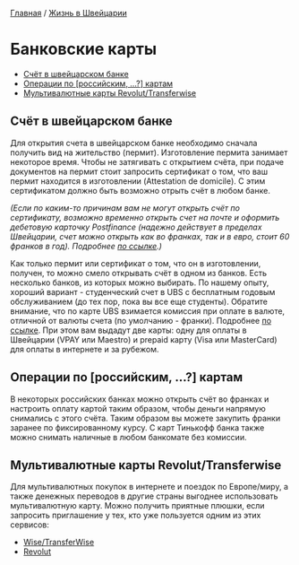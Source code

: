 [Главная](/Guide/) / [Жизнь в Швейцарии](/Guide/docs/life/index.html)

# Банковские карты

* [Счёт в швейцарском банке](#счёт-в-швейцарском-банке)
* [Операции по [российским, …?] картам](#операции-по-российским--картам)
* [Мультивалютные карты Revolut/Transferwise](#мультивалютные-карты-revoluttransferwise)


## Счёт в швейцарском банке
Для открытия счета в швейцарском банке необходимо сначала получить вид на жительство (пермит). Изготовление пермита занимает некоторое время. Чтобы не затягивать с открытием счёта, при подаче документов на пермит стоит запросить сертификат о том, что ваш пермит находится в изготовлении (Attestation de domicile). С этим сертификатом должно быть возможно отрыть счёт в любом банке.

_(Если по каким-то причинам вам не могут открыть счёт по сертификату, возможно временно открыть счет на почте и оформить дебетовую карточку Postfinance (надежно действует в пределах Швейцарии, счет можно открыть как во франках, так и в евро, стоит 60 франков в год). Подробнее [по ссылке](https://www.postfinance.ch/en/private/products/cards/postfinance-card-chf.html).)_

Как только пермит или сертификат о том, что он в изготовлении, получен, то можно смело открывать счёт в одном из банков. Есть несколько банков, из которых можно выбирать. По нашему опыту, xороший вариант - студенческий счет в UBS с бесплатным годовым обслуживанием (до тех пор, пока вы все еще студенты). Обратите внимание, что по карте UBS взимается комиссия при оплате в валюте, отличной от валюты счета (по умолчанию - франки). Подробнее [по ссылке](https://www.ubs.com/ch/en/private/accounts-and-cards/bundles/campus.html). При этом вам выдадут две карты: одну для оплаты в Швейцарии (VPAY или Maestro) и prepaid карту (Visa или MasterCard) для оплаты в интернете и за рубежом.

## Операции по [российским, …?] картам
В некоторых российских банках можно открыть счёт во франках и настроить оплату картой таким образом, чтобы деньги напрямую снимались с этого счёта. Таким образом вы можете закупить франки заранее по фиксированному курсу. С карт Тинькофф банка также можно снимать наличные в любом банкомате без комиссии.

## Мультивалютные карты Revolut/Transferwise
Для мультивалютных покупок в интернете и поездок по Европе/миру, а также денежных переводов в другие страны выгоднее использовать мультивалютную карту. Можно получить приятные плюшки, если запросить приглашение у тех, кто уже пользуется одним из этих сервисов:
* [Wise/TransferWise](https://wise.com/help/articles/2970190/getting-started-with-the-wise-card)
* [Revolut](https://www.revolut.com/a-radically-better-account)

